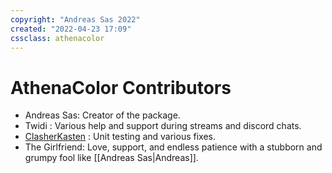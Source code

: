 ```yaml
---
copyright: "Andreas Sas 2022"
created: "2022-04-23 17:09"
cssclass: athenacolor
---
```

# AthenaColor Contributors
- Andreas Sas: Creator of the package.
- Twidi : Various help and support during streams and discord chats.
- [ClasherKasten](https://github.com/ClasherKasten) : Unit testing and various fixes.
- The Girlfriend: Love, support, and endless patience with a stubborn and grumpy fool like [[Andreas Sas|Andreas]].